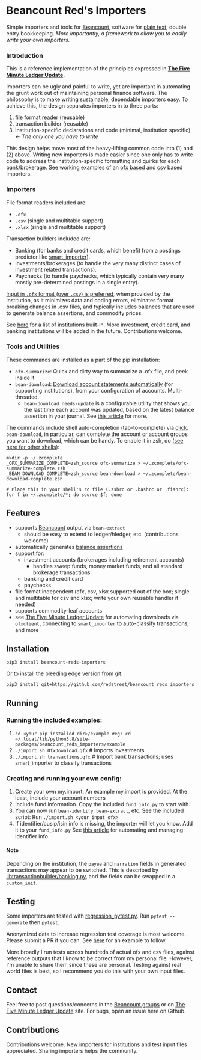 # Beancount Red's Importers

Simple importers and tools for [Beancount](https://beancount.github.io/), software for
[plain text](https://plaintextaccounting.org/), double entry bookkeeping. _More
importantly, a framework to allow you to easily write your own importers._

### Introduction

This is a reference implementation of the principles expressed in
**[The Five Minute Ledger Update](https://reds-rants.netlify.app/personal-finance/the-five-minute-ledger-update/).**

Importers can be ugly and painful to write, yet are important in automating the grunt
work out of maintaining personal finance software. The philosophy is to make writing
sustainable, dependable importers easy. To achieve this, the design separates importers
in to three parts:

1. file format reader (reusable)
2. transaction builder (reusable)
3. institution-specific declarations and code (minimal, institution specific) <- _The
   only one you have to write_

This design helps move most of the heavy-lifting common code into (1) and (2) above.
Writing new importers is made easier since one only has to write code to address the
institution-specific formatting and quirks for each bank/brokerage. See working examples
of an [ofx based](https://github.com/redstreet/beancount_reds_importers/blob/main/beancount_reds_importers/importers/citi/__init__.py)
and [csv](https://github.com/redstreet/beancount_reds_importers/blob/main/beancount_reds_importers/importers/schwab/schwab_csv_brokerage.py)
based importers.

### Importers

File format readers included are:
- `.ofx`
- `.csv` (single and multitable support)
- `.xlsx` (single and multitable support)

Transaction builders included are:
- Banking (for banks and credit cards, which benefit from a postings predictor like
  [smart_importer](https://github.com/beancount/smart_importer)).
- Investments/brokerages (to handle the very many distinct cases of investment related
  transactions).
- Paychecks (to handle paychecks, which typically contain very many mostly
  pre-determined postings in a single entry).

[Input in `.ofx` format (over `.csv`) is preferred](https://reds-rants.netlify.app/personal-finance/a-word-about-input-formats-use-ofx-when-you-can/),
when provided by the institution, as it minimizes data and coding errors, eliminates
format breaking changes in .csv files, and typically includes balances that are used to
generate balance assertions, and commodity prices.

See [here](https://github.com/redstreet/beancount_reds_importers/tree/main/beancount_reds_importers)
for a list of institutions built-in. More investment, credit card, and banking
institutions will be added in the future. Contributions welcome.

### Tools and Utilities
These commands are installed as a part of the pip installation:

- `ofx-summarize`: Quick and dirty way to summarize a .ofx file, and peek inside it
- `bean-download`: [Download account statements automatically](https://reds-rants.netlify.app/personal-finance/direct-downloads/)
  (for supporting institutions), from your configuration of accounts. Multi-threaded.
  - `bean-download needs-update` is a configurable utility that shows you the last time
    each account was updated, based on the latest balance assertion in your journal. See
    [this article](https://reds-rants.netlify.app/personal-finance/how-up-to-date-are-my-accounts/)
    for more.

The commands include shell auto-completion (tab-to-complete) via
[click](https://click.palletsprojects.com/en/8.1.x/shell-completion/). `bean-download`, in
particular, can complete the account or account groups you want to download, which can
be handy. To enable it in zsh, do
([see here for other shells](https://click.palletsprojects.com/en/8.1.x/shell-completion/)):

```
mkdir -p ~/.zcomplete
_OFX_SUMMARIZE_COMPLETE=zsh_source ofx-summarize > ~/.zcomplete/ofx-summarize-complete.zsh
_BEAN_DOWNLOAD_COMPLETE=zsh_source bean-download > ~/.zcomplete/bean-download-complete.zsh

# Place this in your shell's rc file (.zshrc or .bashrc or .fishrc):
for f in ~/.zcomplete/*; do source $f; done
```

## Features
- supports [Beancount](https://github.com/beancount/beancount) output via `bean-extract`
  - should be easy to extend to ledger/hledger, etc. (contributions welcome)
- automatically generates [balance assertions](https://reds-rants.netlify.app/personal-finance/automating-balance-assertions/)
- support for:
  - investment accounts (brokerages including retirement accounts)
    - handles sweep funds, money market funds, and all standard brokerage transactions
  - banking and credit card
  - paychecks
- file format independent (ofx, csv, xlsx supported out of the box; single and
  multitable for csv and xlsx; write your own reusable handler if needed)
- supports commodity-leaf accounts
- see [The Five Minute Ledger Update](https://reds-rants.netlify.app/personal-finance/the-five-minute-ledger-update/)
  for automating downloads via `ofxclient`, connecting to `smart_importer` to
  auto-classify transactions, and more


## Installation
```
pip3 install beancount-reds-importers
```

Or to install the bleeding edge version from git:
```
pip3 install git+https://github.com/redstreet/beancount_reds_importers
```


## Running

### Running the included examples:
1. `cd <your pip installed dir>/example #eg: cd ~/.local/lib/python3.8/site-packages/beancount_reds_importers/example`
2. `./import.sh OfxDownload.qfx` # Imports investments
3. `./import.sh transactions.qfx` # Import bank transactions; uses smart_importer to classify transactions


### Creating and running your own config:
1. Create your own my.import. An example my.import is provided. At the least, include your account numbers
2. Include fund information. Copy the included `fund_info.py` to start with.
3. You can now run `bean-identify`, `bean-extract`, etc. See the included script: Run `./import.sh <your_input_ofx>`
4. If identifier/cusip/isin info is missing, the importer will let you know. Add it to your
   `fund_info.py` See
   [this article](https://reds-rants.netlify.app/personal-finance/tickers-and-identifiers/)
   for automating and managing identifier info

#### Note

Depending on the institution, the `payee` and `narration` fields in generated
transactions may appear to be switched. This is described by
[libtransactionbuilder/banking.py](https://github.com/redstreet/beancount_reds_importers/blob/main/beancount_reds_importers/libtransactionbuilder/banking.py),
and the fields can be swapped in a `custom_init`.

## Testing

Some importers are tested with
[regression_pytest.py](https://github.com/beancount/beancount/blob/v2/beancount/ingest/regression_pytest.py).
Run `pytest --generate` then `pytest`.

Anonymized data to increase regression test coverage is most welcome. Please submit a
PR if you can. See [here](beancount_reds_importers/importers/schwab/tests/schwab_csv_checking)
for an example to follow.


More broadly I run tests across hundreds of actual ofx and csv files, against reference
outputs that I know to be correct from my personal file. However, I'm unable to share
them since these are personal. Testing against real world files is best, so I recommend
you do this with your own input files.

## Contact
Feel free to post questions/concerns in the [Beancount groups](https://groups.google.com/forum/#!forum/beancount)
or on [The Five Minute Ledger Update](https://reds-rants.netlify.app/personal-finance/the-five-minute-ledger-update/)
site. For bugs, open an issue here on Github.

## Contributions
Contributions welcome. New importers for institutions and test input files appreciated.
Sharing importers helps the community.
